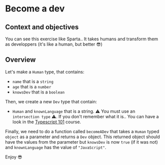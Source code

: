 # Become a dev

## Context and objectives

You can see this exercise like Sparta.. It takes humans and transform them as developpers (it's like a human, but better 😎)

## Overview

Let's make a `Human` type, that contains:

- `name` that is a `string`
- `age` that is a `number`
- `knowsDev` that is a `boolean`

Then, we create a new `Dev` type that contain:

- `Human` and `knownLanguage` that is a string. ⚠️ You must use an `intersection type` ⚠️. If you don't remember what it is.. You can have a look in the [Typescript 101](https://sparta.fewlines.tech/today/camp2/02_programming/15_typescript_101#type-alias) course.

Finally, we need to do a function called `becomeADev` that takes a `Human` typed `object` as a parameter and returns a `Dev` object.
This returned object should have the values from the parameter but `knowsDev` is now `true` (if it was not) and `knownLanguage` has the value of `"JavaScript"`.

Enjoy 😎
